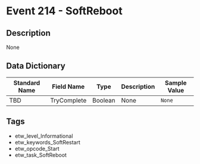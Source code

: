 # Event 214 - SoftReboot

## Description
None

## Data Dictionary
|Standard Name|Field Name|Type|Description|Sample Value|
|---|---|---|---|---|
|TBD|TryComplete|Boolean|None|`None`|

## Tags
* etw_level_Informational
* etw_keywords_SoftRestart
* etw_opcode_Start
* etw_task_SoftReboot
